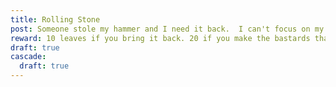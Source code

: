 ```yaml
---
title: Rolling Stone
post: Someone stole my hammer and I need it back.  I can't focus on my craft without my fathers hammer.
reward: 10 leaves if you bring it back. 20 if you make the bastards that stole it pay and bring back proof.
draft: true
cascade:
  draft: true
---
```


